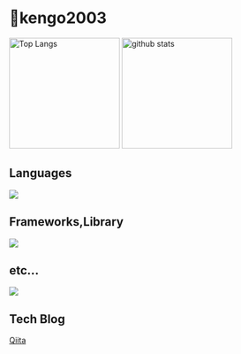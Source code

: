 # 👏kengo2003

<p align="left"> 
  <img alt="Top Langs" height="200px" src="https://github-readme-stats.vercel.app/api/top-langs?username=kengo2003&show_icons=false&locale=en&theme=onedark&hide=css&layout=compact" />
  <img alt="github stats" height="200px" src="https://github-readme-stats.vercel.app/api?username=kengo2003&theme=onedark&hide=stars&show_icons=true" />
</p>

## Languages
<img src="https://skillicons.dev/icons?i=html,css,js,typescript,rust,java,python," /> <br />
## Frameworks,Library
<img src="https://skillicons.dev/icons?i=nextjs,react,nest,astro,nodejs,prisma,tailwind," /><br />

## etc...
<img src="https://skillicons.dev/icons?i=yarn,bun,cloudflare,gcp,supabase,figma,github"><br />

## Tech Blog
[Qiita](https://qiita.com/Kengo2003)
